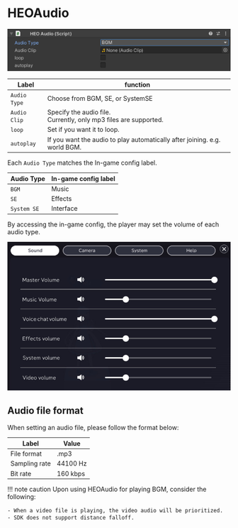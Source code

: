 # HEOAudio

![HEOAudio_1](img/HEOAudio_1_en.jpg)

|  Label |  function  |
| ----   | ---- |
| `Audio Type` | Choose from BGM, SE, or SystemSE |
| `Audio Clip` | Specify the audio file. <br> Currently, only mp3 files are supported. |
| `loop` | Set if you want it to loop. |
| `autoplay` | If you want the audio to play automatically after joining. e.g. world BGM. |

Each `Audio Type` matches the In-game config label.

|  Audio Type |  In-game config label  |
| ----   | ---- |
| `BGM` | Music |
| `SE` | Effects |
| `System SE` | Interface |

By accessing the in-game config, the player may set the volume of each audio type.

![HEOAudio_2](img/HEOAudio_2_en.jpg)

## Audio file format

When setting an audio file, please follow the format below:

| Label | Value |
| ---- | ---- |
| File format | .mp3 |
| Sampling rate | 44100 Hz |
| Bit rate | 160 kbps |

!!! note caution
    Upon using HEOAudio for playing BGM, consider the following:

    - When a video file is playing, the video audio will be prioritized.
    - SDK does not support distance falloff.
